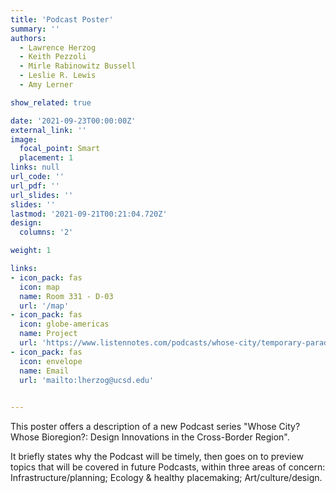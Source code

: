 ```yaml
---
title: 'Podcast Poster'
summary: ''
authors: 
  - Lawrence Herzog
  - Keith Pezzoli
  - Mirle Rabinowitz Bussell
  - Leslie R. Lewis
  - Amy Lerner

show_related: true

date: '2021-09-23T00:00:00Z'
external_link: ''
image:
  focal_point: Smart
  placement: 1
links: null
url_code: ''
url_pdf: ''
url_slides: ''
slides: ''
lastmod: '2021-09-21T00:21:04.720Z'
design:
  columns: '2'

weight: 1

links:
- icon_pack: fas
  icon: map
  name: Room 331 - D-03
  url: '/map'
- icon_pack: fas
  icon: globe-americas
  name: Project
  url: 'https://www.listennotes.com/podcasts/whose-city/temporary-paradise-Dk49rIbLsEX/'
- icon_pack: fas
  icon: envelope
  name: Email
  url: 'mailto:lherzog@ucsd.edu'

  
---
```

This poster offers a description of a new Podcast series "Whose City? Whose Bioregion?: Design Innovations in the Cross-Border Region".

It briefly states why the Podcast will be timely, then goes on to preview topics that will be covered in future Podcasts, within three areas of concern:  Infrastructure/planning; Ecology & healthy placemaking;  Art/culture/design.  